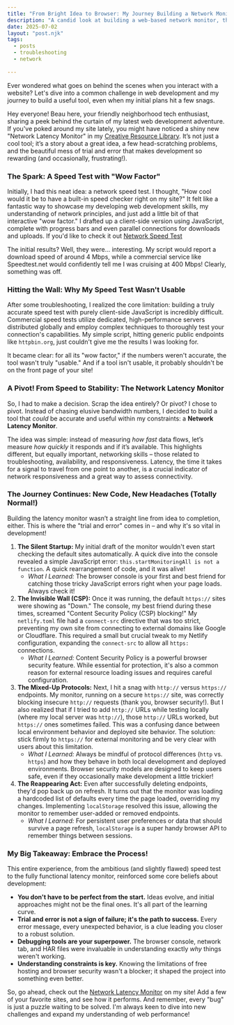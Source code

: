 ```yaml
---
title: "From Bright Idea to Browser: My Journey Building a Network Monitor (and What I Learned When Things Went Sideways)"
description: "A candid look at building a web-based network monitor, the challenges I faced, and the invaluable lessons learned through trial and error."
date: 2025-07-02
layout: "post.njk"
tags:
  - posts
  - troubleshooting
  - network
  
---
```


Ever wondered what goes on behind the scenes when you interact with a website? Let's dive into a common challenge in web development and my journey to build a useful tool, even when my initial plans hit a few snags.

Hey everyone! Beau here, your friendly neighborhood tech enthusiast, sharing a peek behind the curtain of my latest web development adventure. If you've poked around my site lately, you might have noticed a shiny new "Network Latency Monitor" in my [Creative Resource Library](https://beaubremer.com/#creative_library). It’s not just a cool tool; it’s a story about a great idea, a few head-scratching problems, and the beautiful mess of trial and error that makes development so rewarding (and occasionally, frustrating!).

### The Spark: A Speed Test with "Wow Factor"

Initially, I had this neat idea: a network speed test. I thought, "How cool would it be to have a built-in speed checker right on my site?" It felt like a fantastic way to showcase my developing web development skills, my understanding of network principles, and just add a little bit of that interactive "wow factor." I drafted up a client-side version using JavaScript, complete with progress bars and even parallel connections for downloads and uploads. If you'd like to check it out [Network Speed Test](https://beaubremer.com/speed_test)

The initial results? Well, they were... interesting. My script would report a download speed of around 4 Mbps, while a commercial service like Speedtest.net would confidently tell me I was cruising at 400 Mbps! Clearly, something was off.

### Hitting the Wall: Why My Speed Test Wasn't Usable

After some troubleshooting, I realized the core limitation: building a truly accurate speed test with purely client-side JavaScript is incredibly difficult. Commercial speed tests utilize dedicated, high-performance servers distributed globally and employ complex techniques to thoroughly test your connection's capabilities. My simple script, hitting generic public endpoints like `httpbin.org`, just couldn't give me the results I was looking for.

It became clear: for all its "wow factor," if the numbers weren't accurate, the tool wasn't truly "usable." And if a tool isn't usable, it probably shouldn't be on the front page of your site!

### A Pivot! From Speed to Stability: The Network Latency Monitor

So, I had to make a decision. Scrap the idea entirely? Or pivot? I chose to pivot. Instead of chasing elusive bandwidth numbers, I decided to build a tool that *could* be accurate and useful within my constraints: a **Network Latency Monitor**.

The idea was simple: instead of measuring *how fast* data flows, let’s measure *how quickly* it responds and if it’s available. This highlights different, but equally important, networking skills – those related to troubleshooting, availability, and responsiveness. Latency, the time it takes for a signal to travel from one point to another, is a crucial indicator of network responsiveness and a great way to assess connectivity.

### The Journey Continues: New Code, New Headaches (Totally Normal!)

Building the latency monitor wasn’t a straight line from idea to completion, either. This is where the "trial and error" comes in – and why it's so vital in development!

1.  **The Silent Startup:** My initial draft of the monitor wouldn't even start checking the default sites automatically. A quick dive into the console revealed a simple JavaScript error: `this.startMonitoringAll is not a function`. A quick rearrangement of code, and it was alive!
    * *What I Learned:* The browser console is your first and best friend for catching those tricky JavaScript errors right when your page loads. Always check it!
2.  **The Invisible Wall (CSP):** Once it was running, the default `https://` sites were showing as "Down." The console, my best friend during these times, screamed "Content Security Policy (CSP) blocking!" My `netlify.toml` file had a `connect-src` directive that was too strict, preventing my own site from connecting to external domains like Google or Cloudflare. This required a small but crucial tweak to my Netlify configuration, expanding the `connect-src` to allow all `https:` connections.
    * *What I Learned:* Content Security Policy is a powerful browser security feature. While essential for protection, it's also a common reason for external resource loading issues and requires careful configuration.
3.  **The Mixed-Up Protocols:** Next, I hit a snag with `http://` versus `https://` endpoints. My monitor, running on a secure `https://` site, was correctly blocking insecure `http://` requests (thank you, browser security!). But I also realized that if I tried to add `http://` URLs while testing locally (where my local server was `http://`), those `http://` URLs worked, but `https://` ones sometimes failed. This was a confusing dance between local environment behavior and deployed site behavior. The solution: stick firmly to `https://` for external monitoring and be very clear with users about this limitation.
    * *What I Learned:* Always be mindful of protocol differences (`http` vs. `https`) and how they behave in both local development and deployed environments. Browser security models are designed to keep users safe, even if they occasionally make development a little trickier!
4.  **The Reappearing Act:** Even after successfully deleting endpoints, they'd pop back up on refresh. It turns out that the monitor was loading a hardcoded list of defaults every time the page loaded, overriding my changes. Implementing `localStorage` resolved this issue, allowing the monitor to remember user-added or removed endpoints.
    * *What I Learned:* For persistent user preferences or data that should survive a page refresh, `localStorage` is a super handy browser API to remember things between sessions.

### My Big Takeaway: Embrace the Process!

This entire experience, from the ambitious (and slightly flawed) speed test to the fully functional latency monitor, reinforced some core beliefs about development:

* **You don't have to be perfect from the start.** Ideas evolve, and initial approaches might not be the final ones. It's all part of the learning curve.
* **Trial and error is not a sign of failure; it's the path to success.** Every error message, every unexpected behavior, is a clue leading you closer to a robust solution.
* **Debugging tools are your superpower.** The browser console, network tab, and HAR files were invaluable in understanding exactly *why* things weren't working.
* **Understanding constraints is key.** Knowing the limitations of free hosting and browser security wasn't a blocker; it shaped the project into something even better.

So, go ahead, check out the [Network Latency Monitor](https://beaubremer.com/network_latency_monitor) on my site! Add a few of your favorite sites, and see how it performs. And remember, every "bug" is just a puzzle waiting to be solved. I'm always keen to dive into new challenges and expand my understanding of web performance!

